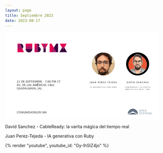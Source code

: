 ```yaml
---
layout: page
title: Septiembre 2023
date: 2023-08-17
---
```


![](/images/eventos/septiembre_2023/segundo_anuncio.png)

David Sanchez - CableReady: la varita mágica del tiempo real

Juan Perez-Tejeda - IA generativa con Ruby

{% render "youtube", youtube_id: "Gy-lhSIZ4jo" %}


